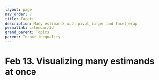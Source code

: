 ```yaml
---
layout: page
nav_order: 7
title: Facets
description: Many estimands with pivot_longer and facet_wrap
permalink: calendar/3d
grand_parent: Topics
parent: Income inequality
---
```


# Feb 13. Visualizing many estimands at once